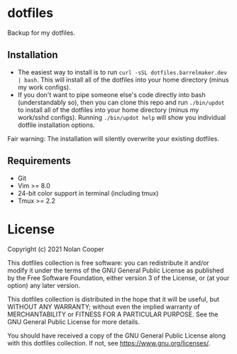 # dotfiles
Backup for my dotfiles.

## Installation
* The easiest way to install is to run `curl -sSL dotfiles.barrelmaker.dev | bash`. This will install all of the dotfiles into your home directory (minus my work configs).
* If you don't want to pipe someone else's code directly into bash (understandably so), then you can clone this repo and run `./bin/updot` to install all of the dotfiles into your home directory (minus my work/sshd configs). Running `./bin/updot help` will show you individual dotfile installation options.

Fair warning: The installation will silently overwrite your existing dotfiles.

## Requirements
* Git
* Vim >= 8.0
* 24-bit color support in terminal (including tmux)
* Tmux >= 2.2

# License

Copyright (c) 2021 Nolan Cooper

This dotfiles collection is free software: you can redistribute it and/or modify
it under the terms of the GNU General Public License as published by
the Free Software Foundation, either version 3 of the License, or
(at your option) any later version.

This dotfiles collection is distributed in the hope that it will be useful,
but WITHOUT ANY WARRANTY; without even the implied warranty of
MERCHANTABILITY or FITNESS FOR A PARTICULAR PURPOSE.  See the
GNU General Public License for more details.

You should have received a copy of the GNU General Public License
along with this dotfiles collection.  If not, see <https://www.gnu.org/licenses/>.
